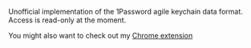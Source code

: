 Unofficial implementation of the 1Password agile keychain data format. Access is read-only at the moment.

You might also want to check out my [Chrome extension](http://github.com/robbiev/multipass-chrome)
